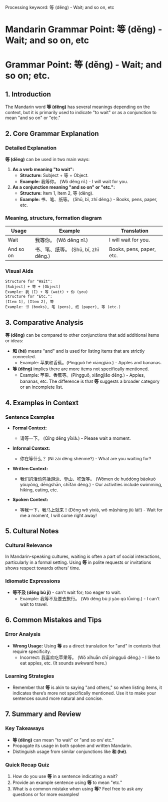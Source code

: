 Processing keyword: 等 (děng) - Wait; and so on, etc
# Mandarin Grammar Point: 等 (děng) - Wait; and so on, etc
# Grammar Point: 等 (děng) - Wait; and so on; etc.
## 1. Introduction
The Mandarin word **等 (děng)** has several meanings depending on the context, but it is primarily used to indicate "to wait" or as a conjunction to mean "and so on" or "etc."
## 2. Core Grammar Explanation
### Detailed Explanation
**等 (děng)** can be used in two main ways:
1. **As a verb meaning "to wait":**
   - **Structure:** Subject + 等 + Object.
   - **Example:** 我等你。 (Wǒ děng nǐ.) - I will wait for you.
2. **As a conjunction meaning "and so on" or "etc.":**
   - **Structure:** Item 1, Item 2, 等 (děng).
   - **Example:** 书、笔、纸等。 (Shū, bǐ, zhǐ děng.) - Books, pens, paper, etc.
### Meaning, structure, formation diagram
| Usage          | Example                               | Translation                |
|----------------|---------------------------------------|----------------------------|
| Wait           | 我等你。 (Wǒ děng nǐ.)                | I will wait for you.       |
| And so on      | 书、笔、纸等。 (Shū, bǐ, zhǐ děng.)    | Books, pens, paper, etc.   |
### Visual Aids
```
Structure for "Wait":
[Subject] + 等 + [Object]
Example: 我 (I) + 等 (wait) + 你 (you)
Structure for "Etc.":
[Item 1], [Item 2], 等
Example: 书 (books), 笔 (pens), 纸 (paper), 等 (etc.)
```
## 3. Comparative Analysis
**等 (děng)** can be compared to other conjunctions that add additional items or ideas:
- **和 (hé)** means "and" and is used for listing items that are strictly connected.
  - Example: 苹果和香蕉。(Píngguǒ hé xiāngjiāo.) - Apples and bananas.
- **等 (děng)** implies there are more items not specifically mentioned.
  - Example: 苹果、香蕉等。(Píngguǒ, xiāngjiāo děng.) - Apples, bananas, etc.
The difference is that **等** suggests a broader category or an incomplete list.
## 4. Examples in Context
### Sentence Examples
- **Formal Context:** 
  - 请等一下。 (Qǐng děng yīxià.) - Please wait a moment.
  
- **Informal Context:** 
  - 你在等什么？ (Nǐ zài děng shénme?) - What are you waiting for?
- **Written Context:**
  - 我们的活动包括游泳、登山、吃饭等。 (Wǒmen de huódòng bāokuò yóuyǒng, dēngshān, chīfàn děng.) - Our activities include swimming, hiking, eating, etc.
- **Spoken Context:**
  - 等我一下，我马上就来！(Děng wǒ yīxià, wǒ mǎshàng jiù lái!) - Wait for me a moment, I will come right away!
## 5. Cultural Notes
### Cultural Relevance
In Mandarin-speaking cultures, waiting is often a part of social interactions, particularly in a formal setting. Using **等** in polite requests or invitations shows respect towards others' time.
### Idiomatic Expressions
- **等不及 (děng bù jí)** - can't wait for; too eager to wait.
  - Example: 我等不及要去旅行。 (Wǒ děng bù jí yào qù lǚxíng.) - I can't wait to travel.
## 6. Common Mistakes and Tips
### Error Analysis
- **Wrong Usage:** Using **等** as a direct translation for "and" in contexts that require specificity.
  - Incorrect: 我喜欢吃苹果等。 (Wǒ xǐhuān chī píngguǒ děng.) - I like to eat apples, etc. (It sounds awkward here.)
### Learning Strategies
- Remember that **等** is akin to saying "and others," so when listing items, it indicates there’s more not specifically mentioned. Use it to make your sentences sound more natural and concise.
## 7. Summary and Review
### Key Takeaways
- **等 (děng)** can mean "to wait" or "and so on/ etc."
- Propagate its usage in both spoken and written Mandarin.
- Distinguish usage from similar conjunctions like **和 (hé)**.
### Quick Recap Quiz
1. How do you use **等** in a sentence indicating a wait?
2. Provide an example sentence using **等** to mean "etc."
3. What is a common mistake when using **等**? 
Feel free to ask any questions or for more examples!
